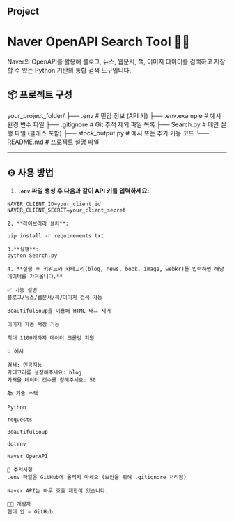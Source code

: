 ## Project

# Naver OpenAPI Search Tool 🕵️‍♂️

Naver의 OpenAPI를 활용해 블로그, 뉴스, 웹문서, 책, 이미지 데이터를 검색하고 저장할 수 있는 Python 기반의 통합 검색 도구입니다.

## 📦 프로젝트 구성

your_project_folder/
├── .env # 민감 정보 (API 키)
├── .env.example # 예시 환경 변수 파일
├── .gitignore # Git 추적 제외 파일 목록
├── Search.py # 메인 실행 파일 (클래스 포함)
├── stock_output.py # 예시 또는 추가 기능 코드
└── README.md # 프로젝트 설명 파일

---

## ⚙️ 사용 방법

1. **`.env` 파일 생성 후 다음과 같이 API 키를 입력하세요:**

```env
NAVER_CLIENT_ID=your_client_id
NAVER_CLIENT_SECRET=your_client_secret

2. **라이브러리 설치**:

pip install -r requirements.txt

3.**실행**:
python Search.py

4. **실행 후 키워드와 카테고리(blog, news, book, image, webkr)를 입력하면 해당 데이터를 가져옵니다.**

✅ 기능 설명
블로그/뉴스/웹문서/책/이미지 검색 가능

BeautifulSoup을 이용해 HTML 태그 제거

이미지 자동 저장 기능

최대 1100개까지 데이터 크롤링 지원

💡 예시

검색: 인공지능
카테고리를 설정해주세요: blog
가져올 데이터 갯수를 정해주세요: 50

📚 기술 스택

Python

requests

BeautifulSoup

dotenv

Naver OpenAPI

📌 주의사항
.env 파일은 GitHub에 올리지 마세요 (보안을 위해 .gitignore 처리됨)

Naver API는 하루 호출 제한이 있습니다.

👨‍💻 개발자
현태 안 – GitHub
